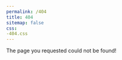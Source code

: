 ```yaml
---
permalink: /404
title: 404
sitemap: false
css:
-404.css
---
```

The page you requested could not be found!
